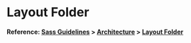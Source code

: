 # Layout Folder

**Reference: [Sass Guidelines](http://sass-guidelin.es/) > [Architecture](http://sass-guidelin.es/#architecture) > [Layout Folder](http://sass-guidelin.es/#layout-folder)**
